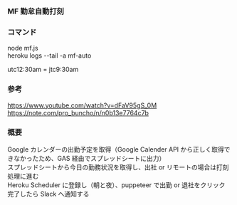 ### MF 勤怠自動打刻

### コマンド

node mf.js  
heroku logs --tail -a mf-auto

utc12:30am = jtc9:30am

### 参考

https://www.youtube.com/watch?v=dFaV95gS_0M  
https://note.com/pro_buncho/n/n0b13e7764c7b

### 概要

Google カレンダーの出勤予定を取得（Google Calender API から正しく取得できなかったため、GAS 経由でスプレッドシートに出力）  
スプレッドシートから今日の勤務状況を取得し、出社 or リモートの場合は打刻処理に進む  
Heroku Scheduler に登録し（朝と夜）、puppeteer で出勤 or 退社をクリック  
完了したら Slack へ通知する
